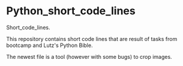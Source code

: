 # Python_short_code_lines
Short_code_lines.

This repository contains short code lines that are result of tasks from bootcamp and Lutz's Python Bible.

The newest file is a tool (however with some bugs) to crop images.
